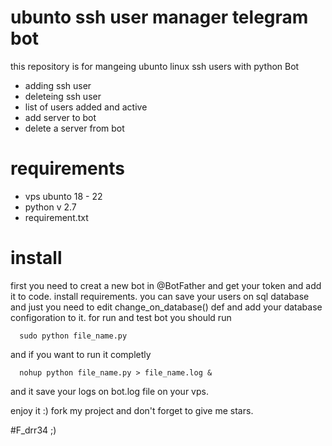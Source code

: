 # ubunto ssh user manager telegram bot
this repository is for mangeing ubunto linux ssh users with python Bot
  * adding ssh user
  * deleteing ssh user
  * list of users added and active
  * add server to bot
  * delete a server from bot

# requirements
  
  * vps ubunto 18 - 22
  * python v 2.7
  * requirement.txt

# install
first you need to creat a new bot in @BotFather and get your token and add it to code.
install requirements.
you can save your users on sql database and just you need to edit change_on_database() def and add your database configoration to it.
for run and test bot you should run 

      sudo python file_name.py

and if you want to run it completly

      nohup python file_name.py > file_name.log &
      
and it save your logs on bot.log file on your vps.

enjoy it :) fork my project and don't forget to give me stars.

#F_drr34 ;)
